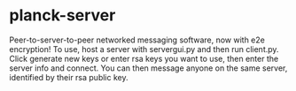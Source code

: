 # planck-server
Peer-to-server-to-peer networked messaging software, now with e2e encryption! To use, host a server with servergui.py and then run client.py. Click generate new keys or enter rsa keys you want to use, then enter the server info and connect. You can then message anyone on the same server, identified by their rsa public key.
